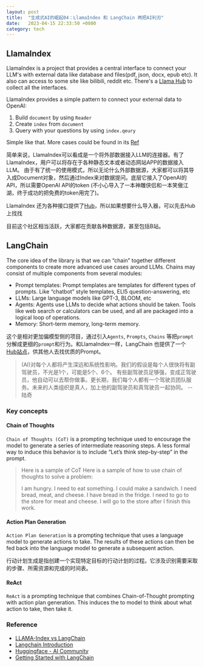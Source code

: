 ```yaml
---
layout: post
title:  "生成式AI的崛起04：LlamaIndex 和 LangChain 两把AI利刃"
date:   2023-04-15 22:33:50 +0800
category: tech
---
```


## LlamaIndex

LlamaIndex is a project that provides a central interface to connect your LLM's with external data like database and files(pdf, json, docx, epub etc). It also can access to some site like bilibili, reddit etc. There's a [Llama Hub](https://llamahub.ai/) to collect all the interfaces. 

LlamaIndex provides a simple pattern to connect your external data to OpenAI:

1. Build `document` by using `Reader`
2. Create `index` from `document`
3. Query with your questions by using `index.qeury`

Simple like that. More cases could be found in its [Ref](https://gpt-index.readthedocs.io/en/latest/index.html)

简单来说，LlamaIndex可以看成是一个将外部数据接入LLM的连接器。有了LlamaIndex，用户可以将存在于各种静态文本或者动态网站APP的数据接入LLM。 由于有了统一的使用模式，所以无论什么外部数据源，大家都可以将其导入成Document对象，然后通过Index来对数据提问。底层它接入了OpenAI的API，所以需要OpenAI API的token (不小心导入了一本神雕侠侣和一本笑傲江湖，终于成功的把免费的token用完了)。 

LlamaIndex 还为各种接口提供了[Hub](https://llamahub.ai/)，所以如果想要什么导入器，可以先去Hub上找找 

目前这个社区相当活跃，大家都在贡献各种数据源，甚至包括B站。 

## LangChain

The core idea of the library is that we can “chain” together different components to create more advanced use cases around LLMs. Chains may consist of multiple components from several modules:

- Prompt templates: Prompt templates are templates for different types of prompts. Like “chatbot” style templates, ELI5 question-answering, etc
- LLMs: Large language models like GPT-3, BLOOM, etc
- Agents: Agents use LLMs to decide what actions should be taken. Tools like web search or calculators can be used, and all are packaged into a logical loop of operations.
- Memory: Short-term memory, long-term memory.

这个是相对更加偏模型侧的项目，通过引入`Agents`, `Prompts`, `Chains` 等把`prompt`分解成更细的`prompt`和行为。和LlamaIndex一样，LangChain 也提供了一个 [Hub站点](https://blog.langchain.dev/langchainhub/)，供其他人去找优质的Prompt。 

> (AI)对每个人都将产生深远和系统性影响。我们的假设是每个人很快将有副驾驶员，不光是1个，可能是5个、6个。 有些副驾驶员足够强，变成正驾驶员，他自动可以去帮你做事。更长期，我们每个人都有一个驾驶员团队服务。未来的人类组织是真人，加上他的副驾驶员和真驾驶员一起协同。  -- 陆奇

### Key concepts

#### Chain of Thoughts

`Chain of Thoughts (CoT)` is a prompting technique used to encourage the model to generate a series of intermediate reasoning steps. A less formal way to induce this behavior is to include “Let’s think step-by-step” in the prompt.

> Here is a sample of CoT
> Here is a sample of how to use chain of thoughts to solve a problem:
> 
> I am hungry.
I need to eat something.
I could make a sandwich.
I need bread, meat, and cheese.
I have bread in the fridge.
I need to go to the store for meat and cheese.
I will go to the store after I finish this work.

#### Action Plan Generation

`Action Plan Generation` is a prompting technique that uses a language model to generate actions to take. The results of these actions can then be fed back into the language model to generate a subsequent action.

行动计划生成是指创建一个实现特定目标的行动计划的过程。它涉及识别需要采取的步骤、所需资源和完成的时间表。

#### ReAct

`ReAct` is a prompting technique that combines Chain-of-Thought prompting with action plan generation. This induces the to model to think about what action to take, then take it.

### Reference

- [LLAMA-Index vs LangChain](https://alphasec.io/query-your-own-documents-with-llamaindex-and-langchain/)
- [Langchain Introduction](https://www.pinecone.io/learn/langchain-intro/)
- [Huggingface - AI Community](https://huggingface.co/)
- [Getting Started with LangChain](https://towardsdatascience.com/getting-started-with-langchain-a-beginners-guide-to-building-llm-powered-applications-95fc8898732c)